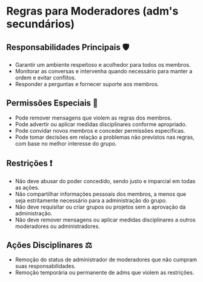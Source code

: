# Regras para Moderadores (adm's secundários)

## Responsabilidades Principais 🛡️

- Garantir um ambiente respeitoso e acolhedor para todos os membros.
- Monitorar as conversas e intervenha quando necessário para manter a ordem e evitar conflitos.
- Responder a perguntas e fornecer suporte aos membros.

## Permissões Especiais 🔑

- Pode remover mensagens que violem as regras dos membros.
- Pode advertir ou aplicar medidas disciplinares conforme apropriado.
- Pode convidar novos membros e conceder permissões específicas.
- Pode tomar decisões em relação a problemas não previstos nas regras, com base no melhor interesse do grupo.

## Restrições ❗

- Não deve abusar do poder concedido, sendo justo e imparcial em todas as ações.
- Não compartilhar informações pessoais dos membros, a menos que seja estritamente necessário para a administração do grupo.
- Não deve requisitar ou criar grupos ou projetos sem a aprovação da administração.
- Não deve remover mensagens ou aplicar medidas disciplinares a outros moderadores ou administradores.

## Ações Disciplinares ⚖️

- Remoção do status de administrador de moderadores que não cumpram suas responsabilidades.
- Remoção temporária ou permanente de adms que violem as restrições.
